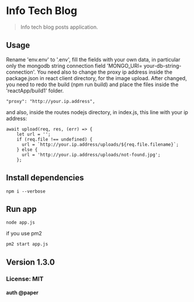 # Info Tech Blog

>Info tech blog posts application.

## Usage 
Rename 'env.env' to '.env', fill the fields with your own data, in particular only the mongodb string connection field 'MONGO_URI= your-db-string-connection'.
You need also to change the proxy ip address inside the package.json in react client directory, for the image upload. After changed, you need to redo the build (npm run build) and place the files inside the 'reactApp/build1' folder.
```
"proxy": "http://your.ip.address",
```
and also, inside the routes nodejs directory, in index.js, this line with your ip address:
```
await upload(req, res, (err) => {
    let url = '';
    if (req.file !== undefined) {
      url = `http://your.ip.address/uploads/${req.file.filename}`;
    } else {
      url = 'http://your.ip.address/uploads/not-found.jpg';
    };

```


## Install dependencies
```
npm i --verbose

```

## Run app
```
node app.js

```
if you use pm2
```
pm2 start app.js
```


## Version 1.3.0

### License: MIT

#### auth @paper